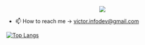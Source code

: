 <p align="center"><img src="https://i.pinimg.com/originals/0b/5c/c0/0b5cc024841accd9a31a7b2daeb0e57b.gif" /> </p>

- 📫 How to reach me
-> victor.infodev@gmail.com

[![Top Langs](https://github-readme-stats.vercel.app/api/top-langs/?username=vhocdev)](https://github.com/anuraghazra/github-readme-stats)
